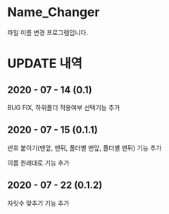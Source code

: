 Name_Changer
============
파일 이름 변경 프로그램입니다.

# UPDATE 내역

## 2020 - 07 - 14 (0.1)
BUG FIX, 하위폴더 적용여부 선택기능 추가

## 2020 - 07 - 15 (0.1.1)
번호 붙이기(맨앞, 맨뒤, 폴더별 맨앞, 폴더별 맨뒤) 기능 추가

이름 원래대로 기능 추가

## 2020 - 07 - 22 (0.1.2)
자릿수 맞추기 기능 추가
